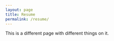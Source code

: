 ```yaml
---
layout: page
title: Resume
permalink: /resume/
---
```


This is a different page with different things on it. 
